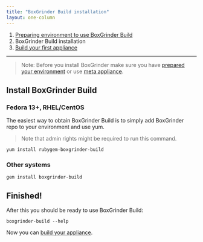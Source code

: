 ```yaml
---
title: "BoxGrinder Build installation"
layout: one-column
---
```


1. [Preparing environment to use BoxGrinder Build][prepare]
2. BoxGrinder Build installation
3. [Build your first appliance][build]

***

> Note: Before you install BoxGrinder make sure you have [prepared your environment][prepare] or use [meta appliance][meta].

## Install BoxGrinder Build

### Fedora 13+, RHEL/CentOS

The easiest way to obtain BoxGrinder Build is to simply add BoxGrinder repo to your environment and use yum.

> Note that admin rights might be required to run this command.

    yum install rubygem-boxgrinder-build

### Other systems

    gem install boxgrinder-build

## Finished!

After this you should be ready to use BoxGrinder Build:

    boxgrinder-build --help

Now you can [build your appliance][build].

[meta]: /tutorials/boxgrinder-build-meta-appliance
[plugins]: /tutorials/boxgrinder-build-plugins

[prepare]: /tutorials/boxgrinder-build-quick-start/preparing-environment
[install]: /tutorials/boxgrinder-build-quick-start/installation
[build]: /tutorials/boxgrinder-build-quick-start/build-your-first-appliance

